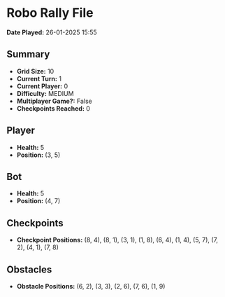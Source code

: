 # Robo Rally File
**Date Played:** 26-01-2025 15:55

## Summary
- **Grid Size:** 10
- **Current Turn:** 1
- **Current Player:** 0
- **Difficulty:** MEDIUM
- **Multiplayer Game?:** False
- **Checkpoints Reached:** 0

## Player
- **Health:** 5
- **Position:** (3, 5)

## Bot
- **Health:** 5
- **Position:** (4, 7)

## Checkpoints
- **Checkpoint Positions:** (8, 4), (8, 1), (3, 1), (1, 8), (6, 4), (1, 4), (5, 7), (7, 2), (4, 1), (7, 8)

## Obstacles
- **Obstacle Positions:** (6, 2), (3, 3), (2, 6), (7, 6), (1, 9)

